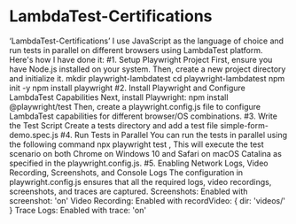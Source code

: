 # LambdaTest-Certifications
‘LambdaTest-Certifications’
I use JavaScript as the language of choice and run tests in parallel on different browsers using LambdaTest platform. Here's how I have done it:
#1. Setup Playwright Project
First, ensure you have Node.js installed on your system. Then, create a new project directory and initialize it.
mkdir playwright-lambdatest
cd playwright-lambdatest
npm init -y
npm install playwright
#2. Install Playwright and Configure LambdaTest Capabilities
Next, install Playwright:
npm install @playwright/test
Then, create a playwright.config.js file to configure LambdaTest capabilities for different browser/OS combinations.
#3. Write the Test Script
Create a tests directory and add a test file simple-form-demo.spec.js
#4. Run Tests in Parallel
You can run the tests in parallel using the following command
npx playwright test , This will execute the test scenario on both Chrome on Windows 10 and Safari on macOS Catalina as specified in the playwright.config.js.
#5. Enabling Network Logs, Video Recording, Screenshots, and Console Logs
The configuration in playwright.config.js ensures that all the required logs, video recordings, screenshots, and traces are captured.
Screenshots: Enabled with screenshot: 'on'
Video Recording: Enabled with recordVideo: { dir: 'videos/' }
Trace Logs: Enabled with trace: 'on'
